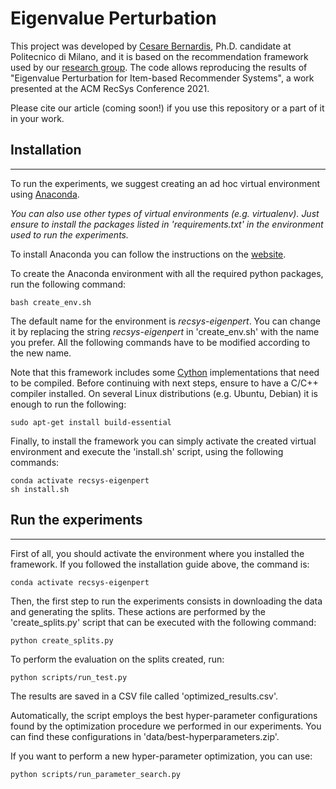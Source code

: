 # Eigenvalue Perturbation

This project was developed by [Cesare Bernardis](https://scholar.google.it/citations?user=9fzJj_AAAAAJ), 
Ph.D. candidate at Politecnico di Milano, and it is based on the recommendation framework used by our [research group](http://recsys.deib.polimi.it/).
The code allows reproducing the results of "Eigenvalue Perturbation for Item-based Recommender Systems", 
a work presented at the ACM RecSys Conference 2021.

Please cite our article (coming soon!) if you use this repository or a part of it in your work.


## Installation

---

To run the experiments, we suggest creating an ad hoc virtual environment using [Anaconda](https://www.anaconda.com/).
 
_You can also use other types of virtual environments (e.g. virtualenv). 
Just ensure to install the packages listed in 'requirements.txt' in the environment used to run the experiments._

To install Anaconda you can follow the instructions on the [website](https://www.anaconda.com/products/individual).


To create the Anaconda environment with all the required python packages, run the following command:

```console
bash create_env.sh
```

The default name for the environment is _recsys-eigenpert_.
You can change it by replacing the string _recsys-eigenpert_ in 'create_env.sh' with the name you prefer.
All the following commands have to be modified according to the new name.

Note that this framework includes some [Cython](https://cython.readthedocs.io/en/latest/index.html) implementations that need to be compiled.
Before continuing with next steps, ensure to have a C/C++ compiler installed.
On several Linux distributions (e.g. Ubuntu, Debian) it is enough to run the following:

```console
sudo apt-get install build-essential
```

Finally, to install the framework you can simply activate the created virtual environment and execute the 'install.sh' script, using the following commands:

```console
conda activate recsys-eigenpert
sh install.sh
```

## Run the experiments

---

First of all, you should activate the environment where you installed the framework.
If you followed the installation guide above, the command is:

```console
conda activate recsys-eigenpert
```

Then, the first step to run the experiments consists in downloading the data and generating the splits.
These actions are performed by the 'create_splits.py' script that can be executed with the following command:

```console
python create_splits.py
```


To perform the evaluation on the splits created, run:

```console
python scripts/run_test.py
```

The results are saved in a CSV file called 'optimized_results.csv'.

Automatically, the script employs the best hyper-parameter configurations found by the optimization procedure we performed in our experiments.
You can find these configurations in 'data/best-hyperparameters.zip'.

If you want to perform a new hyper-parameter optimization, you can use:

```console
python scripts/run_parameter_search.py
```


